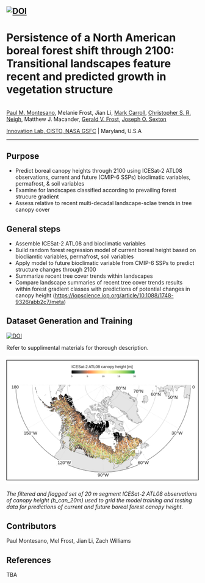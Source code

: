 [![DOI](https://zenodo.org/badge/695169040.svg)](https://zenodo.org/doi/10.5281/zenodo.10994653)
---
# Persistence of a North American boreal forest shift through 2100: Transitional landscapes feature recent and predicted growth in vegetation structure

<br>[Paul M. Montesano](https://scholar.google.com/citations?hl=en&user=Bx87sEIAAAAJ), Melanie Frost, Jian Li, [Mark Carroll](https://scholar.google.com/citations?user=Hnp-SlQAAAAJ&hl=en&oi=ao), [Christopher S. R. Neigh](https://scholar.google.com/citations?hl=en&user=F_yzYcUAAAAJ), Matthew J. Macander, [Gerald V. Frost](https://scholar.google.com/citations?user=68KbVi0AAAAJ&hl=en), [Joseph O. Sexton](https://scholar.google.com/citations?user=rrwOXjYAAAAJ&hl)

[Innovation Lab, CISTO, NASA GSFC](https://science.gsfc.nasa.gov/cisto/istr/overview) | Maryland, U.S.A

------------------
## Purpose 
- Predict boreal canopy heights through 2100 using ICESat-2 ATL08 observations, current and future (CMIP-6 SSPs) bioclimatic variables, permafrost, & soil variables  
- Examine for landscapes classified according to prevailing forest strucure gradient
- Assess relative to recent multi-decadal landscape-sclae trends in tree canopy cover

## General steps
- Assemble ICESat-2 ATL08 and bioclimatic variables  
- Build random forest regression model of current boreal height based on biocliamtic variables, permafrost, soil variables
- Apply model to future bioclimatic variable from CMIP-6 SSPs to predict structure changes through 2100  
- Summarize recent tree cover trends within landscapes
- Compare landscape summaries of recent tree cover trends results within forest gradient classes with predictions of potential changes in canopy height (https://iopscience.iop.org/article/10.1088/1748-9326/abb2c7/meta)


## Dataset Generation and Training
[![DOI](https://zenodo.org/badge/DOI/10.5281/zenodo.10998324.svg)](https://doi.org/10.5281/zenodo.10998324)

Refer to supplimental materials for thorough description.

<p>
    <img src="https://github.com/nasa-nccs-hpda/boreal_height_cmip6/blob/main/data/atl.png" alt>
</p>
<p>
    <em>The filtered and flagged set of 20 m segment ICESat-2 ATL08 observations of canopy height (h_can_20m) used to grid the model training and testing data for predictions of current and future boreal forest canopy height. </em>
</p>

## Contributors

Paul Montesano, Mel Frost, Jian Li, Zach Williams

## References
TBA
